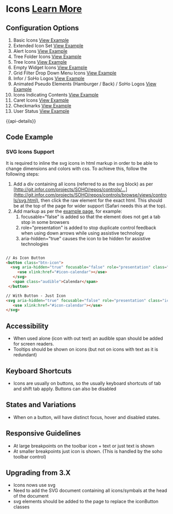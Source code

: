 # Icons  [Learn More](#)

## Configuration Options

1. Basic Icons [View Example]( ../components/icons/example-index)
2. Extended Icon Set [View Example]( ../components/icons/example-extended)
3. Alert Icons [View Example]( ../components/alerts/example-index)
4. Tree Folder Icons [View Example]( ../components/icons/example-tree)
5. Tree Icons [View Example]( ../components/tree/example-index)
6. Empty Widget Icons [View Example]( ../components/icons/example-empty-widgets)
7. Grid Filter Drop Down Menu Icons [View Example]( ../components/icons/example-filter-dropdown)
8. Infor / SoHo Logos [View Example]( ../components/icons/example-logos)
9. Animated Pseudo Elements (Hamburger / Back) / SoHo Logos [View Example]( ../components/icons/example-pseudo-elements)
10. Icons Indicating Contents [View Example]( ../components/icons/example-full-style)
11. Caret Icons [View Example]( ../components/icons/example-caret)
12. Checkmarks [View Example]( ../components/icons/example-checks)
13. User Status [View Example]( ../components/icons/example-user-status)

{{api-details}}

## Code Example

### SVG Icons Support

It is required to inline the svg icons in html markup in order to be able to change dimensions and colors with css. To achieve this, follow the following steps:

1.  Add a div containing all icons (referred to as the svg block) as per [http://git.infor.com/projects/SOHO/repos/controls/...](http://git.infor.com/projects/SOHO/repos/controls/browse/views/controls/svg.html), then click the raw element for the exact html. This should be at the top of the page for wider support (Safari needs this at the top).
2.  Add markup as per the [example page]( ../components/icons/example-index), for example:
    1.  focusable="false" is added so that the element does not get a tab stop in some browsers
    2.  role="presentation" is added to stop duplicate control feedback when using down arrows while using assistive technology
    3.  aria-hidden="true" causes the icon to be hidden for assistive technologies


```html

// As Icon Button
<button class="btn-icon">
  <svg aria-hidden="true" focusable="false" role="presentation" class="icon">
     <use xlink:href="#icon-calendar"></use>
   </svg>
   <span class="audible">Calendar</span>
 </button>

// With Button - Just Icon
<svg aria-hidden="true" focusable="false" role="presentation" class="icon" >
   <use xlink:href="#icon-calendar"></use>
</svg>


```

## Accessibility

-   When used alone (icon with out text) an audible span should be added for screen readers.
-   Tooltips should be shown on icons (but not on icons with text as it is redundant)

## Keyboard Shortcuts

-   Icons are usually on buttons, so the usually keyboard shortcuts of tab and shift tab apply. Buttons can also be disabled

## States and Variations

-   When on a button, will have distinct focus, hover and disabled states.

## Responsive Guidelines

-   At large breakpoints on the toolbar icon + text or just text is shown
-   At smaller breakpoints just icon is shown. (This is handled by the soho toolbar control)

## Upgrading from 3.X

-   Icons nows use svg
-   Need to add the SVG document containing all icons/symbals at the head of the document
-   svg elements should be added to the page to replace the iconButton classes
